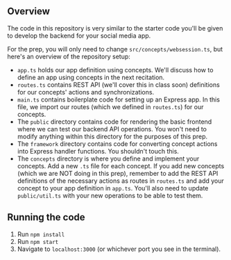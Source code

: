 ## Overview

The code in this repository is very similar to the starter code you'll be given to develop the backend for your social media app. 

For the prep, you will only need to change `src/concepts/websession.ts`, but here's an overview of the repository setup:

- `app.ts` holds our app definition using concepts. We'll discuss how to define an app using concepts in the next recitation.
- `routes.ts` contains REST API (we'll cover this in class soon) definitions for our concepts' actions and synchronizations.
- `main.ts` contains boilerplate code for setting up an Express app. In this file, we import our routes (which we defined in `routes.ts`) for our concepts.
- The `public` directory contains code for rendering the basic frontend where we can test our backend API operations. You won't need to modify anything within this directory for the purposes of this prep.
- The `framework` directory contains code for converting concept actions into Express handler functions. You shouldn't touch this.
- The `concepts` directory is where you define and implement your concepts. Add a new `.ts` file for each concept. If you add new concepts (which we are NOT doing in this prep), remember to add the REST API definitions of the necessary actions as routes in `routes.ts` and add your concept to your app definition in `app.ts`. You'll also need to update `public/util.ts` with your new operations to be able to test them.

## Running the code

1. Run `npm install`
2. Run `npm start`
3. Navigate to `localhost:3000` (or whichever port you see in the terminal).